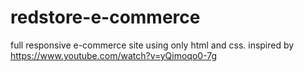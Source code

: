 # redstore-e-commerce
full responsive e-commerce site using only html and css.
inspired by https://www.youtube.com/watch?v=yQimoqo0-7g
